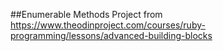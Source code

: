 ##Enumerable Methods Project
from https://www.theodinproject.com/courses/ruby-programming/lessons/advanced-building-blocks